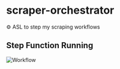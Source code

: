 # scraper-orchestrator
⚙️ ASL to step my scraping workflows

## Step Function Running
![Workflow](./public/workflow.gif)
